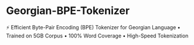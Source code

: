 # Georgian-BPE-Tokenizer
⚡ Efficient Byte-Pair Encoding (BPE) Tokenizer for Georgian Language • Trained on 5GB Corpus • 100% Word Coverage • High-Speed Tokenization
